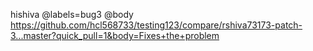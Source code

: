 hishiva 
@labels=bug3 
@body https://github.com/hcl568733/testing123/compare/rshiva73173-patch-3...master?quick_pull=1&body=Fixes+the+problem
